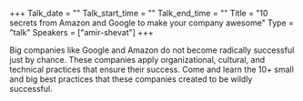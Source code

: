 +++
Talk_date = ""
Talk_start_time = ""
Talk_end_time = ""
Title = "10 secrets from Amazon and Google to make your company awesome"
Type = "talk"
Speakers = ["amir-shevat"]
+++

Big companies like Google and Amazon do not become radically successful just by chance. These companies apply organizational, cultural, and technical practices that ensure their success. Come and learn the 10+ small and big best practices that these companies created to be wildly successful.